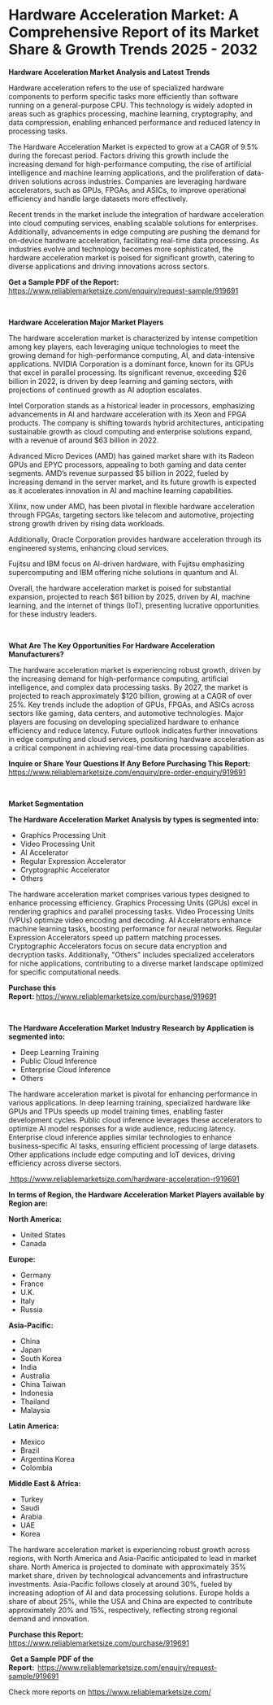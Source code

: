 <p><h1>Hardware Acceleration Market: A Comprehensive Report of its Market Share & Growth Trends 2025 - 2032</h1></p><p><strong>Hardware Acceleration Market Analysis and Latest Trends</strong></p>
<p><p>Hardware acceleration refers to the use of specialized hardware components to perform specific tasks more efficiently than software running on a general-purpose CPU. This technology is widely adopted in areas such as graphics processing, machine learning, cryptography, and data compression, enabling enhanced performance and reduced latency in processing tasks.</p><p>The Hardware Acceleration Market is expected to grow at a CAGR of 9.5% during the forecast period. Factors driving this growth include the increasing demand for high-performance computing, the rise of artificial intelligence and machine learning applications, and the proliferation of data-driven solutions across industries. Companies are leveraging hardware accelerators, such as GPUs, FPGAs, and ASICs, to improve operational efficiency and handle large datasets more effectively. </p><p>Recent trends in the market include the integration of hardware acceleration into cloud computing services, enabling scalable solutions for enterprises. Additionally, advancements in edge computing are pushing the demand for on-device hardware acceleration, facilitating real-time data processing. As industries evolve and technology becomes more sophisticated, the hardware acceleration market is poised for significant growth, catering to diverse applications and driving innovations across sectors.</p></p>
<p><strong>Get a Sample PDF of the Report:&nbsp;</strong> <a href="https://www.reliablemarketsize.com/enquiry/request-sample/919691?utm_campaign=3112&utm_medium=2&utm_source=Github&utm_content=ia&utm_term=06032025&utm_id=hardware-acceleration">https://www.reliablemarketsize.com/enquiry/request-sample/919691</a></p>
<p>&nbsp;</p>
<p><strong>Hardware Acceleration Major Market Players</strong></p>
<p><p>The hardware acceleration market is characterized by intense competition among key players, each leveraging unique technologies to meet the growing demand for high-performance computing, AI, and data-intensive applications. NVIDIA Corporation is a dominant force, known for its GPUs that excel in parallel processing. Its significant revenue, exceeding $26 billion in 2022, is driven by deep learning and gaming sectors, with projections of continued growth as AI adoption escalates.</p><p>Intel Corporation stands as a historical leader in processors, emphasizing advancements in AI and hardware acceleration with its Xeon and FPGA products. The company is shifting towards hybrid architectures, anticipating sustainable growth as cloud computing and enterprise solutions expand, with a revenue of around $63 billion in 2022.</p><p>Advanced Micro Devices (AMD) has gained market share with its Radeon GPUs and EPYC processors, appealing to both gaming and data center segments. AMD’s revenue surpassed $5 billion in 2022, fueled by increasing demand in the server market, and its future growth is expected as it accelerates innovation in AI and machine learning capabilities.</p><p>Xilinx, now under AMD, has been pivotal in flexible hardware acceleration through FPGAs, targeting sectors like telecom and automotive, projecting strong growth driven by rising data workloads. </p><p>Additionally, Oracle Corporation provides hardware acceleration through its engineered systems, enhancing cloud services. </p><p>Fujitsu and IBM focus on AI-driven hardware, with Fujitsu emphasizing supercomputing and IBM offering niche solutions in quantum and AI. </p><p>Overall, the hardware acceleration market is poised for substantial expansion, projected to reach $61 billion by 2025, driven by AI, machine learning, and the internet of things (IoT), presenting lucrative opportunities for these industry leaders.</p></p>
<p>&nbsp;</p>
<p><strong>What Are The Key Opportunities For Hardware Acceleration Manufacturers?</strong></p>
<p><p>The hardware acceleration market is experiencing robust growth, driven by the increasing demand for high-performance computing, artificial intelligence, and complex data processing tasks. By 2027, the market is projected to reach approximately $120 billion, growing at a CAGR of over 25%. Key trends include the adoption of GPUs, FPGAs, and ASICs across sectors like gaming, data centers, and automotive technologies. Major players are focusing on developing specialized hardware to enhance efficiency and reduce latency. Future outlook indicates further innovations in edge computing and cloud services, positioning hardware acceleration as a critical component in achieving real-time data processing capabilities.</p></p>
<p><strong>Inquire or Share Your Questions If Any Before Purchasing This Report:</strong> <a href="https://www.reliablemarketsize.com/enquiry/pre-order-enquiry/919691?utm_campaign=3112&utm_medium=2&utm_source=Github&utm_content=ia&utm_term=06032025&utm_id=hardware-acceleration">https://www.reliablemarketsize.com/enquiry/pre-order-enquiry/919691</a></p>
<p>&nbsp;</p>
<p><strong>Market Segmentation</strong></p>
<p><strong>The Hardware Acceleration Market Analysis by types is segmented into:</strong></p>
<p><ul><li>Graphics Processing Unit</li><li>Video Processing Unit</li><li>AI Accelerator</li><li>Regular Expression Accelerator</li><li>Cryptographic Accelerator</li><li>Others</li></ul></p>
<p><p>The hardware acceleration market comprises various types designed to enhance processing efficiency. Graphics Processing Units (GPUs) excel in rendering graphics and parallel processing tasks. Video Processing Units (VPUs) optimize video encoding and decoding. AI Accelerators enhance machine learning tasks, boosting performance for neural networks. Regular Expression Accelerators speed up pattern matching processes. Cryptographic Accelerators focus on secure data encryption and decryption tasks. Additionally, "Others" includes specialized accelerators for niche applications, contributing to a diverse market landscape optimized for specific computational needs.</p></p>
<p><strong>Purchase this Report:&nbsp;</strong><a href="https://www.reliablemarketsize.com/purchase/919691?utm_campaign=3112&utm_medium=2&utm_source=Github&utm_content=ia&utm_term=06032025&utm_id=hardware-acceleration">https://www.reliablemarketsize.com/purchase/919691</a></p>
<p>&nbsp;</p>
<p><strong>The Hardware Acceleration Market Industry Research by Application is segmented into:</strong></p>
<p><ul><li>Deep Learning Training</li><li>Public Cloud Inference</li><li>Enterprise Cloud Inference</li><li>Others</li></ul></p>
<p><p>The hardware acceleration market is pivotal for enhancing performance in various applications. In deep learning training, specialized hardware like GPUs and TPUs speeds up model training times, enabling faster development cycles. Public cloud inference leverages these accelerators to optimize AI model responses for a wide audience, reducing latency. Enterprise cloud inference applies similar technologies to enhance business-specific AI tasks, ensuring efficient processing of large datasets. Other applications include edge computing and IoT devices, driving efficiency across diverse sectors.</p></p>
<p><a href="https://www.reliablemarketsize.com/hardware-acceleration-r919691?utm_campaign=3112&utm_medium=2&utm_source=Github&utm_content=ia&utm_term=06032025&utm_id=hardware-acceleration">&nbsp;https://www.reliablemarketsize.com/hardware-acceleration-r919691</a></p>
<p><strong>In terms of Region, the Hardware Acceleration Market Players available by Region are:</strong></p>
<p>
    <p> <strong> North America: </strong>
        <ul>
            <li>United States</li>
            <li>Canada</li>
        </ul>
        </p> 
    <p> <strong> Europe: </strong>
        <ul>
            <li>Germany</li>
            <li>France</li>
            <li>U.K.</li>
            <li>Italy</li>
            <li>Russia</li>
        </ul>
        </p> 
    <p> <strong> Asia-Pacific: </strong>
        <ul>
            <li>China</li>
            <li>Japan</li>
            <li>South Korea</li>
            <li>India</li>
            <li>Australia</li>
            <li>China Taiwan</li>
            <li>Indonesia</li>
            <li>Thailand</li>
            <li>Malaysia</li>
        </ul>
        </p> 
    <p> <strong> Latin America: </strong>
        <ul>
            <li>Mexico</li>
            <li>Brazil</li>
            <li>Argentina Korea</li>
            <li>Colombia</li>
        </ul>
        </p> 
    <p> <strong> Middle East & Africa: </strong>
        <ul>
            <li>Turkey</li>
            <li>Saudi</li>
            <li>Arabia</li>
            <li>UAE</li>
            <li>Korea</li>
        </ul>
    </p>
    </p>
<p><p>The hardware acceleration market is experiencing robust growth across regions, with North America and Asia-Pacific anticipated to lead in market share. North America is projected to dominate with approximately 35% market share, driven by technological advancements and infrastructure investments. Asia-Pacific follows closely at around 30%, fueled by increasing adoption of AI and data processing solutions. Europe holds a share of about 25%, while the USA and China are expected to contribute approximately 20% and 15%, respectively, reflecting strong regional demand and innovation.</p></p>
<p><strong>Purchase this Report: </strong><a href="https://www.reliablemarketsize.com/purchase/919691?utm_campaign=3112&utm_medium=2&utm_source=Github&utm_content=ia&utm_term=06032025&utm_id=hardware-acceleration">https://www.reliablemarketsize.com/purchase/919691</a></p>
<p>&nbsp;<strong>Get a Sample PDF of the Report:&nbsp;&nbsp;</strong><a href="https://www.reliablemarketsize.com/enquiry/request-sample/919691?utm_campaign=3112&utm_medium=2&utm_source=Github&utm_content=ia&utm_term=06032025&utm_id=hardware-acceleration">https://www.reliablemarketsize.com/enquiry/request-sample/919691</a></p>
<p><strong></strong></p>
<p>Check more reports on <a href="https://www.reliablemarketsize.com/?utm_campaign=3112&utm_medium=2&utm_source=Github&utm_content=ia&utm_term=06032025&utm_id=hardware-acceleration">https://www.reliablemarketsize.com/</a></p>